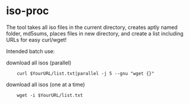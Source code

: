 # iso-proc
The tool takes all iso files in the current directory, creates aptly named folder, md5sums, places files in new directory, and create a list including URLs for easy curl/wget!

Intended batch use:

  download all isos (parallel)

        curl $YourURL/list.txt|parallel -j 5 --gnu "wget {}"

  download all isos (one at a time)

        wget -i $YourURL/list.txt
